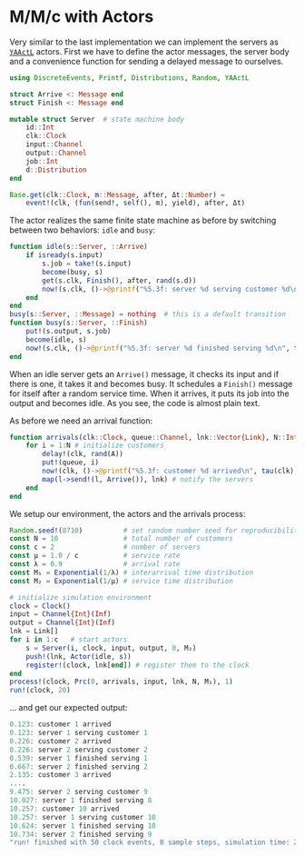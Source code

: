 # M/M/c with Actors

Very similar to the last implementation we can implement the servers as [`YAActL`](https://github.com/pbayer/YAActL.jl) actors. First we have to define the actor messages, the server body and a convenience function for sending a delayed message to ourselves.

```julia
using DiscreteEvents, Printf, Distributions, Random, YAActL

struct Arrive <: Message end
struct Finish <: Message end

mutable struct Server  # state machine body
    id::Int
    clk::Clock
    input::Channel
    output::Channel
    job::Int
    d::Distribution
end

Base.get(clk::Clock, m::Message, after, Δt::Number) =
    event!(clk, (fun(send!, self(), m), yield), after, Δt)
```

The actor realizes the same finite state machine as before by switching between two behaviors: `idle` and `busy`:

```julia
function idle(s::Server, ::Arrive)
    if isready(s.input)
        s.job = take!(s.input)
        become(busy, s)
        get(s.clk, Finish(), after, rand(s.d))
        now!(s.clk, ()->@printf("%5.3f: server %d serving customer %d\n", tau(s.clk), s.id, s.job))
    end
end
busy(s::Server, ::Message) = nothing  # this is a default transition
function busy(s::Server, ::Finish)
    put!(s.output, s.job)
    become(idle, s)
    now!(s.clk, ()->@printf("%5.3f: server %d finished serving %d\n", tau(s.clk), s.id, s.job))
end
```

When an idle server gets an `Arrive()` message, it checks its input and if there is one, it takes it and becomes busy. It schedules a `Finish()` message for itself after a random service time. When it arrives, it puts its job into the output and becomes idle. As you see, the code is almost plain text.

As before we need an arrival function:

```julia
function arrivals(clk::Clock, queue::Channel, lnk::Vector{Link}, N::Int, A::Distribution)
    for i = 1:N # initialize customers
        delay!(clk, rand(A))
        put!(queue, i)
        now!(clk, ()->@printf("%5.3f: customer %d arrived\n", tau(clk), i))
        map(l->send!(l, Arrive()), lnk) # notify the servers
    end
end
```

We setup our environment, the actors and the arrivals process:

```julia
Random.seed!(8710)          # set random number seed for reproducibility
const N = 10                # total number of customers
const c = 2                 # number of servers
const μ = 1.0 / c           # service rate
const λ = 0.9               # arrival rate
const M₁ = Exponential(1/λ) # interarrival time distribution
const M₂ = Exponential(1/μ) # service time distribution

# initialize simulation environment
clock = Clock()
input = Channel{Int}(Inf)
output = Channel{Int}(Inf)
lnk = Link[]
for i in 1:c   # start actors
    s = Server(i, clock, input, output, 0, M₂)
    push!(lnk, Actor(idle, s))
    register!(clock, lnk[end]) # register them to the clock
end
process!(clock, Prc(0, arrivals, input, lnk, N, M₁), 1)
run!(clock, 20)
```

... and get our expected output:

```julia
0.123: customer 1 arrived
0.123: server 1 serving customer 1
0.226: customer 2 arrived
0.226: server 2 serving customer 2
0.539: server 1 finished serving 1
0.667: server 2 finished serving 2
2.135: customer 3 arrived
....
9.475: server 2 serving customer 9
10.027: server 1 finished serving 8
10.257: customer 10 arrived
10.257: server 1 serving customer 10
10.624: server 1 finished serving 10
10.734: server 2 finished serving 9
"run! finished with 50 clock events, 0 sample steps, simulation time: 20.0"
```
